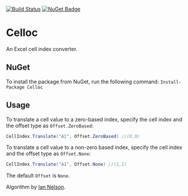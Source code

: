 [![Build Status](https://travis-ci.org/sduplooy/Celloc.svg?branch=master)](https://travis-ci.org/sduplooy/Celloc)
[![NuGet Badge](https://buildstats.info/nuget/Celloc)](https://www.nuget.org/packages/Celloc/)

# Celloc
An Excel cell index converter.

## NuGet
To install the package from NuGet, run the following command:
`Install-Package Celloc`

## Usage
To translate a cell value to a zero-based index, specify the cell index and the offset type as `Offset.ZeroBased`:

```C#
CellIndex.Translate("A1", Offset.ZeroBased) //(0,0)
```

To translate a cell value to a non-zero based index, specify the cell index and the offset type as `Offset.None`: 

```c#
CellIndex.Translate("A1", Offset.None) //(1,1)
```

The default `Offset` is `None`.

Algorithm by [Ian Nelson](https://stackoverflow.com/a/667902/31770).
